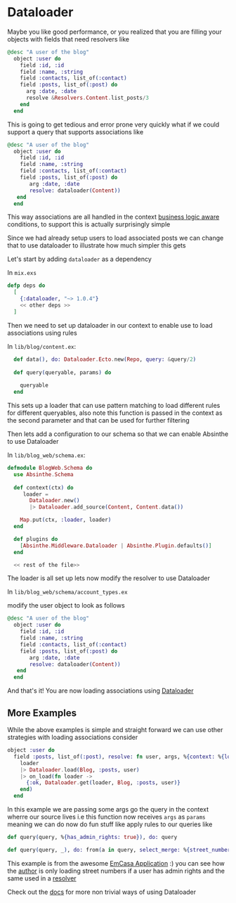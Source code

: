 # Dataloader

Maybe you like good performance, or you realized that you are filling your objects with fields that need resolvers like 

```elixir
@desc "A user of the blog"
  object :user do
    field :id, :id
    field :name, :string
    field :contacts, list_of(:contact)
    field :posts, list_of(:post) do
      arg :date, :date
      resolve &Resolvers.Content.list_posts/3
    end
  end
```

This is going to get tedious and error prone very quickly what if we could support a query that supports associations like

```elixir 
@desc "A user of the blog"
  object :user do
    field :id, :id
    field :name, :string
    field :contacts, list_of(:contact)
    field :posts, list_of(:post) do
       arg :date, :date
       resolve: dataloader(Content))
   end 
  end
```

This way associations are all handled in the context [business logic aware](https://github.com/absinthe-graphql/absinthe/issues/443#issuecomment-405929499) conditions, to support this is actually surprisingly simple


Since we had already setup users to load associated posts we can change that to use dataloader to illustrate how much simpler this gets 


Let's start by adding `dataloader` as a dependency

In `mix.exs`

```elixir
defp deps do
  [
    {:dataloader, "~> 1.0.4"}
    << other deps >>
  ]
```

Then we need to set up dataloader in our context to enable use to load associations using rules

In `lib/blog/content.ex`:

```elixir
  def data(), do: Dataloader.Ecto.new(Repo, query: &query/2)
  
  def query(queryable, params) do
    
    queryable
  end 
```

This sets up  a loader that can use pattern matching to load different rules for different queryables, also note this function is passed in the context as the second parameter and that can be used for further filtering


Then lets add a configuration to our schema so that we can enable Absinthe to use Dataloader 


In `lib/blog_web/schema.ex`:


```elixir
defmodule BlogWeb.Schema do
  use Absinthe.Schema
  
  def context(ctx) do
     loader =
       Dataloader.new()
       |> Dataloader.add_source(Content, Content.data())

    Map.put(ctx, :loader, loader)
  end

  def plugins do
    [Absinthe.Middleware.Dataloader | Absinthe.Plugin.defaults()]
  end

  << rest of the file>>
```


The loader is all set up  lets now modify the resolver to use Dataloader

In `lib/blog_web/schema/account_types.ex`

modify the user object to look as follows

```elixir
@desc "A user of the blog"
  object :user do
    field :id, :id
    field :name, :string
    field :contacts, list_of(:contact)
    field :posts, list_of(:post) do
       arg :date, :date
       resolve: dataloader(Content))
   end 
  end
```


And that's it! You are now loading associations using [Dataloader](https://github.com/absinthe-graphql/dataloader)

## More Examples 
While the above examples is simple and straight forward we can use other strategies with loading associations consider 

```elixir
object :user do
  field :posts, list_of(:post), resolve: fn user, args, %{context: %{loader: loader}} ->
    loader
    |> Dataloader.load(Blog, :posts, user)
    |> on_load(fn loader ->
      {:ok, Dataloader.get(loader, Blog, :posts, user)}
    end)
  end
```

In this example we are passing some args go the query in the context wherre our source lives i.e this function now receives `args` as `params` meaning we can do now do fun stuff like apply rules to our queries like 

```elixir
def query(query, %{has_admin_rights: true}), do: query

def query(query, _), do: from(a in query, select_merge: %{street_number: nil})
```

This example is from the awesome [EmCasa Application](https://github.com/emcasa/backend/blob/master/apps/re/lib/addresses/addresses.ex) :) you can see how the [author](https://github.com/rhnonose) is only loading street numbers if a user has admin rights and the same used in a [resolver](https://github.com/emcasa/backend/blob/9a0f86c11499be6e1a07d0b0acf1785521eedf7f/apps/re_web/lib/graphql/resolvers/addresses.ex#L11)


Check out the [docs](https://hexdocs.pm/dataloader/) for more non trivial ways of using Dataloader 


